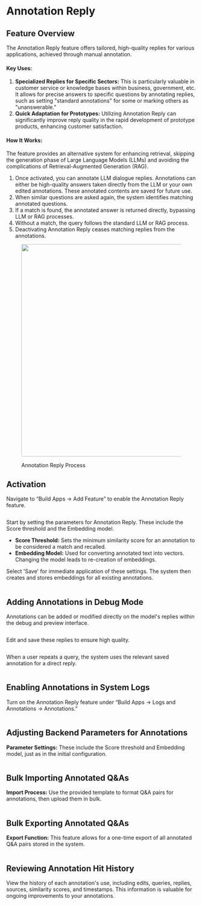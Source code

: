 # Annotation Reply

## Feature Overview

The Annotation Reply feature offers tailored, high-quality replies for various applications, achieved through manual annotation.

#### Key Uses:

1. **Specialized Replies for Specific Sectors:** This is particularly valuable in customer service or knowledge bases within business, government, etc. It allows for precise answers to specific questions by annotating replies, such as setting "standard annotations" for some or marking others as "unanswerable."
2. **Quick Adaptation for Prototypes:** Utilizing Annotation Reply can significantly improve reply quality in the rapid development of prototype products, enhancing customer satisfaction.

#### How It Works:

The feature provides an alternative system for enhancing retrieval, skipping the generation phase of Large Language Models (LLMs) and avoiding the complications of Retrieval-Augmented Generation (RAG).

1. Once activated, you can annotate LLM dialogue replies. Annotations can either be high-quality answers taken directly from the LLM or your own edited annotations. These annotated contents are saved for future use.
2. When similar questions are asked again, the system identifies matching annotated questions.
3. If a match is found, the annotated answer is returned directly, bypassing LLM or RAG processes.
4. Without a match, the query follows the standard LLM or RAG process.
5. Deactivating Annotation Reply ceases matching replies from the annotations.

<figure><img src="../../.gitbook/assets/image (3) (1) (1) (1).png" alt="" width="563"><figcaption><p>Annotation Reply Process</p></figcaption></figure>

## Activation

Navigate to “Build Apps -> Add Feature” to enable the Annotation Reply feature.

<figure><img src="../../.gitbook/assets/screenshot-20231218-172146 (1).png" alt=""><figcaption></figcaption></figure>

Start by setting the parameters for Annotation Reply. These include the Score threshold and the Embedding model.

* **Score Threshold:** Sets the minimum similarity score for an annotation to be considered a match and recalled.
* **Embedding Model:** Used for converting annotated text into vectors. Changing the model leads to re-creation of embeddings.

Select 'Save' for immediate application of these settings. The system then creates and stores embeddings for all existing annotations.

<figure><img src="../../.gitbook/assets/screenshot-20231218-172302.png" alt=""><figcaption></figcaption></figure>

## Adding Annotations in Debug Mode

Annotations can be added or modified directly on the model's replies within the debug and preview interface.

<figure><img src="../../.gitbook/assets/screenshot-20231218-175934.png" alt=""><figcaption></figcaption></figure>

Edit and save these replies to ensure high quality.

<figure><img src="../../.gitbook/assets/screenshot-20231218-180013.png" alt=""><figcaption></figcaption></figure>

When a user repeats a query, the system uses the relevant saved annotation for a direct reply.

<figure><img src="../../.gitbook/assets/screenshot-20231218-180135.png" alt=""><figcaption></figcaption></figure>

## Enabling Annotations in System Logs

Turn on the Annotation Reply feature under “Build Apps -> Logs and Annotations -> Annotations.”

<figure><img src="../../.gitbook/assets/screenshot-20231218-180233.png" alt=""><figcaption></figcaption></figure>

## Adjusting Backend Parameters for Annotations

**Parameter Settings:** These include the Score threshold and Embedding model, just as in the initial configuration.

<figure><img src="../../.gitbook/assets/screenshot-20231218-180337.png" alt=""><figcaption></figcaption></figure>

## Bulk Importing Annotated Q\&As

**Import Process:** Use the provided template to format Q\&A pairs for annotations, then upload them in bulk.

<figure><img src="../../.gitbook/assets/screenshot-20231218-180508.png" alt=""><figcaption></figcaption></figure>

## Bulk Exporting Annotated Q\&As

**Export Function:** This feature allows for a one-time export of all annotated Q\&A pairs stored in the system.

<figure><img src="../../.gitbook/assets/screenshot-20231218-180611.png" alt=""><figcaption></figcaption></figure>

## Reviewing Annotation Hit History

View the history of each annotation's use, including edits, queries, replies, sources, similarity scores, and timestamps. This information is valuable for ongoing improvements to your annotations.

<figure><img src="../../.gitbook/assets/screenshot-20231218-180737.png" alt=""><figcaption></figcaption></figure>

